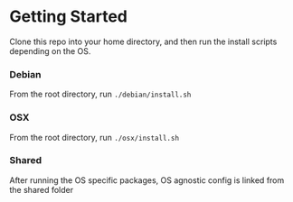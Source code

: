 # Getting Started
Clone this repo into your home directory, and then run the install scripts depending on the OS.
### Debian

From the root directory, run `./debian/install.sh`

### OSX

From the root directory, run `./osx/install.sh`

### Shared

After running the OS specific packages, OS agnostic config is linked from the shared folder
